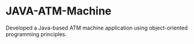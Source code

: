 # JAVA-ATM-Machine
Developed a Java-based ATM machine application using object-oriented programming  principles. 

